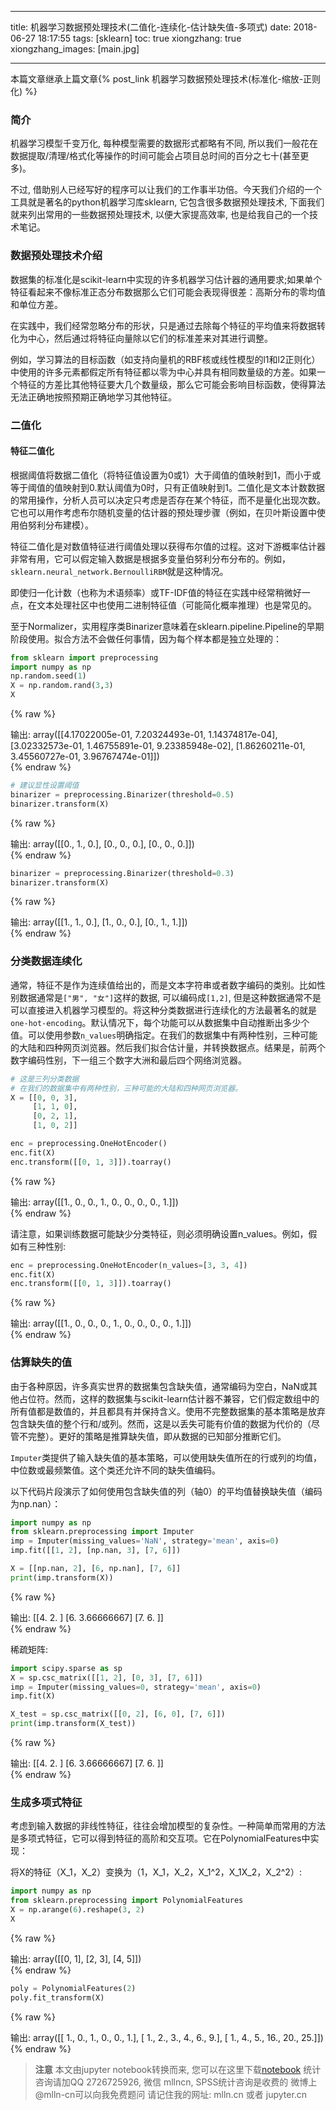 
---
title: 机器学习数据预处理技术(二值化-连续化-估计缺失值-多项式)
date: 2018-06-27 18:17:55
tags: [sklearn]
toc: true
xiongzhang: true
xiongzhang_images: [main.jpg]

---
<span></span>
<!-- more -->


本篇文章继承上篇文章{% post_link 机器学习数据预处理技术(标准化-缩放-正则化) %}

### 简介

机器学习模型千变万化, 每种模型需要的数据形式都略有不同, 所以我们一般花在数据提取/清理/格式化等操作的时间可能会占项目总时间的百分之七十(甚至更多)。

不过, 借助别人已经写好的程序可以让我们的工作事半功倍。今天我们介绍的一个工具就是著名的python机器学习库sklearn, 它包含很多数据预处理技术, 下面我们就来列出常用的一些数据预处理技术, 以便大家提高效率, 也是给我自己的一个技术笔记。

### 数据预处理技术介绍

数据集的标准化是scikit-learn中实现的许多机器学习估计器的通用要求;如果单个特征看起来不像标准正态分布数据那么它们可能会表现得很差：高斯分布的零均值和单位方差。

在实践中，我们经常忽略分布的形状，只是通过去除每个特征的平均值来将数据转化为中心，然后通过将特征向量除以它们的标准差来对其进行调整。

例如，学习算法的目标函数（如支持向量机的RBF核或线性模型的l1和l2正则化）中使用的许多元素都假定所有特征都以零为中心并具有相同数量级的方差。如果一个特征的方差比其他特征要大几个数量级，那么它可能会影响目标函数，使得算法无法正确地按照预期正确地学习其他特征。

### 二值化

#### 特征二值化

根据阈值将数据二值化（将特征值设置为0或1）大于阈值的值映射到1，而小于或等于阈值的值映射到0.默认阈值为0时，只有正值映射到1。二值化是文本计数数据的常用操作，分析人员可以决定只考虑是否存在某个特征，而不是量化出现次数。它也可以用作考虑布尔随机变量的估计器的预处理步骤（例如，在贝叶斯设置中使用伯努利分布建模）。

特征二值化是对数值特征进行阈值处理以获得布尔值的过程。这对下游概率估计器非常有用，它可以假定输入数据是根据多变量伯努利分布分布的。例如，`sklearn.neural_network.BernoulliRBM`就是这种情况。

即使归一化计数（也称为术语频率）或TF-IDF值的特征在实践中经常稍微好一点，在文本处理社区中也使用二进制特征值（可能简化概率推理）也是常见的。

至于Normalizer，实用程序类Binarizer意味着在sklearn.pipeline.Pipeline的早期阶段使用。拟合方法不会做任何事情，因为每个样本都是独立处理的：


```python
from sklearn import preprocessing
import numpy as np
np.random.seed(1)
X = np.random.rand(3,3)
X
```




{% raw %}
<div class="output">
输出:
    array([[4.17022005e-01, 7.20324493e-01, 1.14374817e-04],
           [3.02332573e-01, 1.46755891e-01, 9.23385948e-02],
           [1.86260211e-01, 3.45560727e-01, 3.96767474e-01]])
</div>
{% endraw %}




```python
# 建议显性设置阈值
binarizer = preprocessing.Binarizer(threshold=0.5)
binarizer.transform(X)
```




{% raw %}
<div class="output">
输出:
    array([[0., 1., 0.],
           [0., 0., 0.],
           [0., 0., 0.]])
</div>
{% endraw %}




```python
binarizer = preprocessing.Binarizer(threshold=0.3)
binarizer.transform(X)
```




{% raw %}
<div class="output">
输出:
    array([[1., 1., 0.],
           [1., 0., 0.],
           [0., 1., 1.]])
</div>
{% endraw %}



### 分类数据连续化

通常，特征不是作为连续值给出的，而是文本字符串或者数字编码的类别。比如性别数据通常是`["男", "女"]`这样的数据, 可以编码成`[1,2]`, 但是这种数据通常不是可以直接进入机器学习模型的。将这种分类数据进行连续化的方法最著名的就是`one-hot-encoding`。默认情况下，每个功能可以从数据集中自动推断出多少个值。可以使用参数`n_values`明确指定。在我们的数据集中有两种性别，三种可能的大陆和四种网页浏览器。然后我们拟合估计量，并转换数据点。结果是，前两个数字编码性别，下一组三个数字大洲和最后四个网络浏览器。


```python
# 这是三列分类数据
# 在我们的数据集中有两种性别，三种可能的大陆和四种网页浏览器。
X = [[0, 0, 3], 
     [1, 1, 0], 
     [0, 2, 1], 
     [1, 0, 2]]

enc = preprocessing.OneHotEncoder()
enc.fit(X)
enc.transform([[0, 1, 3]]).toarray()
```




{% raw %}
<div class="output">
输出:
    array([[1., 0., 0., 1., 0., 0., 0., 0., 1.]])
</div>
{% endraw %}



请注意，如果训练数据可能缺少分类特征，则必须明确设置n_values。例如，假如有三种性别:


```python
enc = preprocessing.OneHotEncoder(n_values=[3, 3, 4])
enc.fit(X)
enc.transform([[0, 1, 3]]).toarray()
```




{% raw %}
<div class="output">
输出:
    array([[1., 0., 0., 0., 1., 0., 0., 0., 0., 1.]])
</div>
{% endraw %}



### 估算缺失的值

由于各种原因，许多真实世界的数据集包含缺失值，通常编码为空白，NaN或其他占位符。然而，这样的数据集与scikit-learn估计器不兼容，它们假定数组中的所有值都是数值的，并且都具有并保持含义。使用不完整数据集的基本策略是放弃包含缺失值的整个行和/或列。然而，这是以丢失可能有价值的数据为代价的（尽管不完整）。更好的策略是推算缺失值，即从数据的已知部分推断它们。

`Imputer`类提供了输入缺失值的基本策略，可以使用缺失值所在的行或列的均值，中位数或最频繁值。这个类还允许不同的缺失值编码。

以下代码片段演示了如何使用包含缺失值的列（轴0）的平均值替换缺失值（编码为np.nan）：


```python
import numpy as np
from sklearn.preprocessing import Imputer
imp = Imputer(missing_values='NaN', strategy='mean', axis=0)
imp.fit([[1, 2], [np.nan, 3], [7, 6]])

X = [[np.nan, 2], [6, np.nan], [7, 6]]
print(imp.transform(X))                           
```

{% raw %}
<div class="output">
输出:
    [[4.         2.        ]
     [6.         3.66666667]
     [7.         6.        ]]
    
</div>
{% endraw %}

稀疏矩阵:


```python
import scipy.sparse as sp
X = sp.csc_matrix([[1, 2], [0, 3], [7, 6]])
imp = Imputer(missing_values=0, strategy='mean', axis=0)
imp.fit(X)

X_test = sp.csc_matrix([[0, 2], [6, 0], [7, 6]])
print(imp.transform(X_test))      
```

{% raw %}
<div class="output">
输出:
    [[4.         2.        ]
     [6.         3.66666667]
     [7.         6.        ]]
    
</div>
{% endraw %}

### 生成多项式特征

考虑到输入数据的非线性特征，往往会增加模型的复杂性。一种简单而常用的方法是多项式特征，它可以得到特征的高阶和交互项。它在PolynomialFeatures中实现：

将X的特征（X_1，X_2）变换为（1，X_1，X_2，X_1^2，X_1X_2，X_2^2）:


```python
import numpy as np
from sklearn.preprocessing import PolynomialFeatures
X = np.arange(6).reshape(3, 2)
X           
```




{% raw %}
<div class="output">
输出:
    array([[0, 1],
           [2, 3],
           [4, 5]])
</div>
{% endraw %}




```python
poly = PolynomialFeatures(2)
poly.fit_transform(X)   
```




{% raw %}
<div class="output">
输出:
    array([[ 1.,  0.,  1.,  0.,  0.,  1.],
           [ 1.,  2.,  3.,  4.,  6.,  9.],
           [ 1.,  4.,  5., 16., 20., 25.]])
</div>
{% endraw %}




> **注意**
> 本文由jupyter notebook转换而来, 您可以在这里下载[notebook](机器学习数据预处理技术(二值化-连续化-估计缺失值-多项式).ipynb)
> 统计咨询请加QQ 2726725926, 微信 mllncn,  SPSS统计咨询是收费的
> 微博上@mlln-cn可以向我免费题问
> 请记住我的网址: mlln.cn 或者 jupyter.cn
